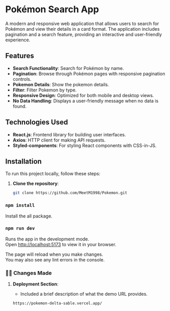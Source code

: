 # Pokémon Search App

A modern and responsive web application that allows users to search for Pokémon and view their details in a card format. The application includes pagination and a search feature, providing an interactive and user-friendly experience.

## Features

- **Search Functionality**: Search for Pokémon by name.
- **Pagination**: Browse through Pokémon pages with responsive pagination controls.
- **Pokemon Details**: Show the pokemon details.
- **Filter**: Filter Pokemon by type.  
- **Responsive Design**: Optimized for both mobile and desktop views.
- **No Data Handling**: Displays a user-friendly message when no data is found.

## Technologies Used

- **React.js**: Frontend library for building user interfaces.
- **Axios**: HTTP client for making API requests.
- **Styled-components**: For styling React components with CSS-in-JS.

## Installation

To run this project locally, follow these steps:

1. **Clone the repository**:

   ```bash
   git clone https://github.com/MeetM1998/Pokemon.git

### `npm install`
Install the all package.
   
### `npm run dev`

Runs the app in the development mode.\
Open [http://localhost:5173](http://localhost:5173) to view it in your browser.

The page will reload when you make changes.\
You may also see any lint errors in the console.

### 🧑‍💻 Changes Made

1. **Deployment Section**:
   - Included a brief description of what the demo URL provides.

   `https://pokemon-delta-sable.vercel.app/`
